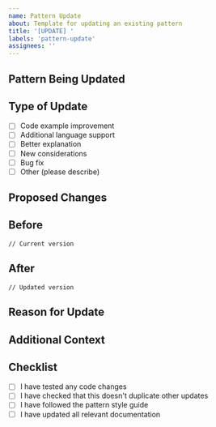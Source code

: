 ```yaml
---
name: Pattern Update
about: Template for updating an existing pattern
title: '[UPDATE] '
labels: 'pattern-update'
assignees: ''
---
```


## Pattern Being Updated
<!-- Link to the existing pattern -->

## Type of Update
<!-- Select all that apply -->
- [ ] Code example improvement
- [ ] Additional language support
- [ ] Better explanation
- [ ] New considerations
- [ ] Bug fix
- [ ] Other (please describe)

## Proposed Changes
<!-- Describe what you're changing and why -->

## Before
<!-- If applicable, show the current content/code -->
```
// Current version
```

## After
<!-- If applicable, show the updated content/code -->
```
// Updated version
```

## Reason for Update
<!-- Explain why this update is necessary -->

## Additional Context
<!-- Any other relevant information -->

## Checklist
- [ ] I have tested any code changes
- [ ] I have checked that this doesn't duplicate other updates
- [ ] I have followed the pattern style guide
- [ ] I have updated all relevant documentation
